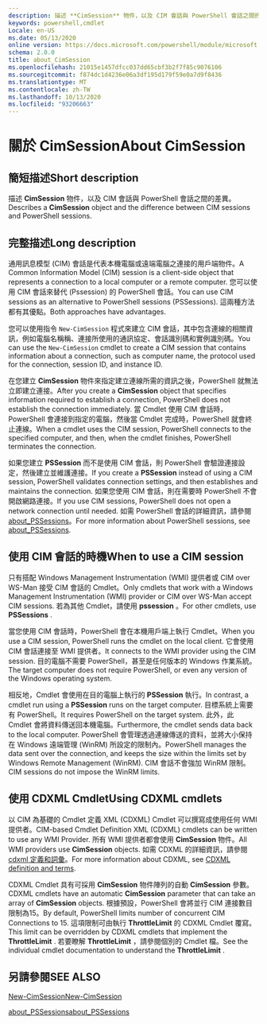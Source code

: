 ```yaml
---
description: 描述 **CimSession** 物件，以及 CIM 會話與 PowerShell 會話之間的差異。
keywords: powershell,cmdlet
Locale: en-US
ms.date: 05/13/2020
online version: https://docs.microsoft.com/powershell/module/microsoft.powershell.core/about/about_cimsession?view=powershell-7&WT.mc_id=ps-gethelp
schema: 2.0.0
title: about_CimSession
ms.openlocfilehash: 21015e1457dfcc037dd65cbf3b2f7f85c9076106
ms.sourcegitcommit: f874dc1d4236e06a3df195d179f59e0a7d9f8436
ms.translationtype: MT
ms.contentlocale: zh-TW
ms.lasthandoff: 10/13/2020
ms.locfileid: "93206663"
---
```

# <a name="about-cimsession"></a><span data-ttu-id="70acf-104">關於 CimSession</span><span class="sxs-lookup"><span data-stu-id="70acf-104">About CimSession</span></span>

## <a name="short-description"></a><span data-ttu-id="70acf-105">簡短描述</span><span class="sxs-lookup"><span data-stu-id="70acf-105">Short description</span></span>
<span data-ttu-id="70acf-106">描述 **CimSession** 物件，以及 CIM 會話與 PowerShell 會話之間的差異。</span><span class="sxs-lookup"><span data-stu-id="70acf-106">Describes a **CimSession** object and the difference between CIM sessions and PowerShell sessions.</span></span>

## <a name="long-description"></a><span data-ttu-id="70acf-107">完整描述</span><span class="sxs-lookup"><span data-stu-id="70acf-107">Long description</span></span>

<span data-ttu-id="70acf-108">通用訊息模型 (CIM) 會話是代表本機電腦或遠端電腦之連接的用戶端物件。</span><span class="sxs-lookup"><span data-stu-id="70acf-108">A Common Information Model (CIM) session is a client-side object that represents a connection to a local computer or a remote computer.</span></span> <span data-ttu-id="70acf-109">您可以使用 CIM 會話來替代 (Pssession) 的 PowerShell 會話。</span><span class="sxs-lookup"><span data-stu-id="70acf-109">You can use CIM sessions as an alternative to PowerShell sessions (PSSessions).</span></span> <span data-ttu-id="70acf-110">這兩種方法都有其優點。</span><span class="sxs-lookup"><span data-stu-id="70acf-110">Both approaches have advantages.</span></span>

<span data-ttu-id="70acf-111">您可以使用指令 `New-CimSession` 程式來建立 CIM 會話，其中包含連線的相關資訊，例如電腦名稱稱、連接所使用的通訊協定、會話識別碼和實例識別碼。</span><span class="sxs-lookup"><span data-stu-id="70acf-111">You can use the `New-CimSession` cmdlet to create a CIM session that contains information about a connection, such as computer name, the protocol used for the connection, session ID, and instance ID.</span></span>

<span data-ttu-id="70acf-112">在您建立 **CimSession** 物件來指定建立連線所需的資訊之後，PowerShell 就無法立即建立連接。</span><span class="sxs-lookup"><span data-stu-id="70acf-112">After you create a **CimSession** object that specifies information required to establish a connection, PowerShell does not establish the connection immediately.</span></span> <span data-ttu-id="70acf-113">當 Cmdlet 使用 CIM 會話時，PowerShell 會連接到指定的電腦，然後當 Cmdlet 完成時，PowerShell 就會終止連線。</span><span class="sxs-lookup"><span data-stu-id="70acf-113">When a cmdlet uses the CIM session, PowerShell connects to the specified computer, and then, when the cmdlet finishes, PowerShell terminates the connection.</span></span>

<span data-ttu-id="70acf-114">如果您建立 **PSSession** 而不是使用 CIM 會話，則 PowerShell 會驗證連接設定，然後建立並維護連接。</span><span class="sxs-lookup"><span data-stu-id="70acf-114">If you create a **PSSession** instead of using a CIM session, PowerShell validates connection settings, and then establishes and maintains the connection.</span></span> <span data-ttu-id="70acf-115">如果您使用 CIM 會話，則在需要時 PowerShell 不會開啟網路連接。</span><span class="sxs-lookup"><span data-stu-id="70acf-115">If you use CIM sessions, PowerShell does not open a network connection until needed.</span></span> <span data-ttu-id="70acf-116">如需 PowerShell 會話的詳細資訊，請參閱 [about_PSSessions](about_PSSessions.md)。</span><span class="sxs-lookup"><span data-stu-id="70acf-116">For more information about PowerShell sessions, see [about_PSSessions](about_PSSessions.md).</span></span>

## <a name="when-to-use-a-cim-session"></a><span data-ttu-id="70acf-117">使用 CIM 會話的時機</span><span class="sxs-lookup"><span data-stu-id="70acf-117">When to use a CIM session</span></span>

<span data-ttu-id="70acf-118">只有搭配 Windows Management Instrumentation (WMI) 提供者或 CIM over WS-Man 接受 CIM 會話的 Cmdlet。</span><span class="sxs-lookup"><span data-stu-id="70acf-118">Only cmdlets that work with a Windows Management Instrumentation (WMI) provider or CIM over WS-Man accept CIM sessions.</span></span> <span data-ttu-id="70acf-119">若為其他 Cmdlet，請使用 **pssession** 。</span><span class="sxs-lookup"><span data-stu-id="70acf-119">For other cmdlets, use **PSSessions** .</span></span>

<span data-ttu-id="70acf-120">當您使用 CIM 會話時，PowerShell 會在本機用戶端上執行 Cmdlet。</span><span class="sxs-lookup"><span data-stu-id="70acf-120">When you use a CIM session, PowerShell runs the cmdlet on the local client.</span></span> <span data-ttu-id="70acf-121">它會使用 CIM 會話連接至 WMI 提供者。</span><span class="sxs-lookup"><span data-stu-id="70acf-121">It connects to the WMI provider using the CIM session.</span></span> <span data-ttu-id="70acf-122">目的電腦不需要 PowerShell，甚至是任何版本的 Windows 作業系統。</span><span class="sxs-lookup"><span data-stu-id="70acf-122">The target computer does not require PowerShell, or even any version of the Windows operating system.</span></span>

<span data-ttu-id="70acf-123">相反地，Cmdlet 會使用在目的電腦上執行的 **PSSession** 執行。</span><span class="sxs-lookup"><span data-stu-id="70acf-123">In contrast, a cmdlet run using a **PSSession** runs on the target computer.</span></span>
<span data-ttu-id="70acf-124">目標系統上需要有 PowerShell。</span><span class="sxs-lookup"><span data-stu-id="70acf-124">It requires PowerShell on the target system.</span></span> <span data-ttu-id="70acf-125">此外，此 Cmdlet 會將資料傳送回本機電腦。</span><span class="sxs-lookup"><span data-stu-id="70acf-125">Furthermore, the cmdlet sends data back to the local computer.</span></span> <span data-ttu-id="70acf-126">PowerShell 會管理透過連線傳送的資料，並將大小保持在 Windows 遠端管理 (WinRM) 所設定的限制內。</span><span class="sxs-lookup"><span data-stu-id="70acf-126">PowerShell manages the data sent over the connection, and keeps the size within the limits set by Windows Remote Management (WinRM).</span></span> <span data-ttu-id="70acf-127">CIM 會話不會強加 WinRM 限制。</span><span class="sxs-lookup"><span data-stu-id="70acf-127">CIM sessions do not impose the WinRM limits.</span></span>

## <a name="using-cdxml-cmdlets"></a><span data-ttu-id="70acf-128">使用 CDXML Cmdlet</span><span class="sxs-lookup"><span data-stu-id="70acf-128">Using CDXML cmdlets</span></span>

<span data-ttu-id="70acf-129">以 CIM 為基礎的 Cmdlet 定義 XML (CDXML) Cmdlet 可以撰寫成使用任何 WMI 提供者。</span><span class="sxs-lookup"><span data-stu-id="70acf-129">CIM-based Cmdlet Definition XML (CDXML) cmdlets can be written to use any WMI Provider.</span></span> <span data-ttu-id="70acf-130">所有 WMI 提供者都會使用 **CimSession** 物件。</span><span class="sxs-lookup"><span data-stu-id="70acf-130">All WMI providers use **CimSession** objects.</span></span> <span data-ttu-id="70acf-131">如需 CDXML 的詳細資訊，請參閱 [cdxml 定義和詞彙](/previous-versions/windows/desktop/wmi_v2/cdxml-overview)。</span><span class="sxs-lookup"><span data-stu-id="70acf-131">For more information about CDXML, see [CDXML definition and terms](/previous-versions/windows/desktop/wmi_v2/cdxml-overview).</span></span>

<span data-ttu-id="70acf-132">CDXML Cmdlet 具有可採用 **CimSession** 物件陣列的自動 **CimSession** 參數。</span><span class="sxs-lookup"><span data-stu-id="70acf-132">CDXML cmdlets have an automatic **CimSession** parameter that can take an array of **CimSession** objects.</span></span> <span data-ttu-id="70acf-133">根據預設，PowerShell 會將並行 CIM 連接數目限制為15。</span><span class="sxs-lookup"><span data-stu-id="70acf-133">By default, PowerShell limits number of concurrent CIM Connections to 15.</span></span> <span data-ttu-id="70acf-134">這項限制可由執行 **ThrottleLimit** 的 CDXML Cmdlet 覆寫。</span><span class="sxs-lookup"><span data-stu-id="70acf-134">This limit can be overridden by CDXML cmdlets that implement the **ThrottleLimit** .</span></span> <span data-ttu-id="70acf-135">若要瞭解 **ThrottleLimit** ，請參閱個別的 Cmdlet 檔。</span><span class="sxs-lookup"><span data-stu-id="70acf-135">See the individual cmdlet documentation to understand the **ThrottleLimit** .</span></span>

## <a name="see-also"></a><span data-ttu-id="70acf-136">另請參閱</span><span class="sxs-lookup"><span data-stu-id="70acf-136">SEE ALSO</span></span>

[<span data-ttu-id="70acf-137">New-CimSession</span><span class="sxs-lookup"><span data-stu-id="70acf-137">New-CimSession</span></span>](xref:CimCmdlets.New-CimSession)

[<span data-ttu-id="70acf-138">about_PSSessions</span><span class="sxs-lookup"><span data-stu-id="70acf-138">about_PSSessions</span></span>](about_PSSessions.md)
